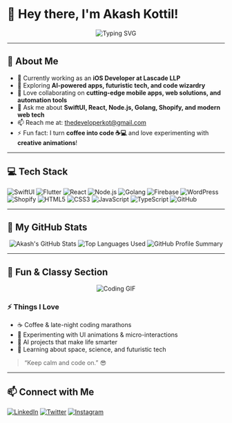 # 👋 Hey there, I'm Akash Kottil!  

<div align="center">
  <img src="https://readme-typing-svg.herokuapp.com?font=Fira+Code&size=28&duration=5000&color=00F7FF&center=true&vCenter=true&width=600&lines=iOS+Developer+at+Lascade-Co;Code+Wizard+%26+Tech+Explorer;AI+Innovator" alt="Typing SVG"/>
</div>

---

## 🚀 About Me
- 🔭 Currently working as an **iOS Developer at Lascade LLP**
- 🌱 Exploring **AI-powered apps, futuristic tech, and code wizardry**
- 👯 Love collaborating on **cutting-edge mobile apps, web solutions, and automation tools**
- 💬 Ask me about **SwiftUI, React, Node.js, Golang, Shopify, and modern web tech**
- 📫 Reach me at: [thedeveloperkot@gmail.com](mailto:thedeveloperkot@gmail.com)
- ⚡ Fun fact: I turn **coffee into code ☕💻** and love experimenting with **creative animations**!

---

## 💻 Tech Stack

![SwiftUI](https://img.shields.io/badge/SwiftUI-F05138?style=for-the-badge&logo=swift&logoColor=white)
![Flutter](https://img.shields.io/badge/Flutter-02569B?style=for-the-badge&logo=flutter&logoColor=white)
![React](https://img.shields.io/badge/React-61DAFB?style=for-the-badge&logo=react&logoColor=black)
![Node.js](https://img.shields.io/badge/Node.js-339933?style=for-the-badge&logo=node.js&logoColor=white)
![Golang](https://img.shields.io/badge/Go-00ADD8?style=for-the-badge&logo=go&logoColor=white)
![Firebase](https://img.shields.io/badge/Firebase-FFCA28?style=for-the-badge&logo=firebase&logoColor=black)
![WordPress](https://img.shields.io/badge/WordPress-21759B?style=for-the-badge&logo=wordpress&logoColor=white)
![Shopify](https://img.shields.io/badge/Shopify-96BF48?style=for-the-badge&logo=shopify&logoColor=white)
![HTML5](https://img.shields.io/badge/HTML5-E34F26?style=for-the-badge&logo=html5&logoColor=white)
![CSS3](https://img.shields.io/badge/CSS3-1572B6?style=for-the-badge&logo=css3&logoColor=white)
![JavaScript](https://img.shields.io/badge/JavaScript-F7DF1E?style=for-the-badge&logo=javascript&logoColor=black)
![TypeScript](https://img.shields.io/badge/TypeScript-3178C6?style=for-the-badge&logo=typescript&logoColor=white)
![GitHub](https://img.shields.io/badge/GitHub-181717?style=for-the-badge&logo=github&logoColor=white)

---

## 🌟 My GitHub Stats

<div align="center">
  <!-- General GitHub stats -->
  <img src="https://github-readme-stats.vercel.app/api?username=akashkottil&show_icons=true&theme=tokyonight&count_private=true&hide=issues" alt="Akash's GitHub Stats" />
  
  <!-- Top Languages Card -->
  <img src="https://github-profile-summary-cards.vercel.app/api/cards/repos-per-language?username=akashkottil&theme=dark" alt="Top Languages Used"/>

<!-- GitHub Profile Summary Card -->
  <img src="https://github-profile-summary-cards.vercel.app/api/cards/profile-details?username=akashkottil&theme=dark" alt="GitHub Profile Summary"/>

  


</div>



---

## 🎨 Fun & Classy Section

<div align="center">
  <img src="https://media.giphy.com/media/xT0xeJpnrWC4XWblEk/giphy.gif" alt="Coding GIF"/>
</div>

### ⚡ Things I Love
- ☕ Coffee & late-night coding marathons  
- 🎨 Experimenting with UI animations & micro-interactions  
- 🤖 AI projects that make life smarter  
- 🌌 Learning about space, science, and futuristic tech  

> “Keep calm and code on.” 😎

---

## 📫 Connect with Me

[![LinkedIn](https://img.shields.io/badge/LinkedIn-0A66C2?style=for-the-badge&logo=linkedin&logoColor=white)](https://www.linkedin.com/in/akashkottil)
[![Twitter](https://img.shields.io/badge/Twitter-1DA1F2?style=for-the-badge&logo=twitter&logoColor=white)](https://twitter.com/)
[![Instagram](https://img.shields.io/badge/Instagram-E1306C?style=for-the-badge&logo=instagram&logoColor=white)](https://instagram.com/akash_kottil)
